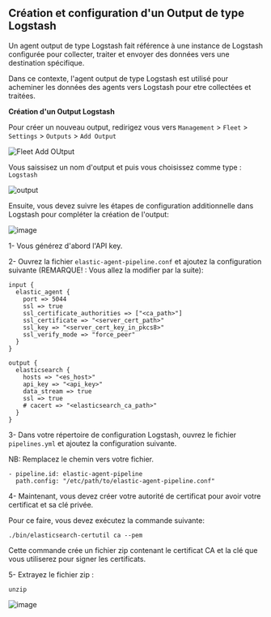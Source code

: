 ## Création et configuration d'un Output de type Logstash 

Un agent output de type Logstash fait référence à une instance de Logstash configurée pour collecter, traiter et envoyer des données vers une destination spécifique. 

Dans ce contexte, l'agent output de type Logstash est utilisé pour acheminer les données des agents vers Logstash pour etre collectées et traitées. 

**Création d'un Output Logstash** 

Pour créer un nouveau output, redirigez vous vers `Management` > `Fleet` > `Settings` > `Outputs` > `Add Output`

![Fleet Add OUtput](https://user-images.githubusercontent.com/123748177/235136317-474b64aa-2111-4e2c-87ac-20cf69427eea.png)

Vous saissisez un nom d'output et puis vous choisissez comme type : ` Logstash `

![output](https://user-images.githubusercontent.com/123748177/235136771-1d58e3d5-9f9a-4fd4-a137-5b253623465f.png)

Ensuite, vous devez suivre les étapes de configuration additionnelle dans Logstash pour compléter la création de l'output: 

![image](https://user-images.githubusercontent.com/123748177/235137339-5e837a48-c540-4de7-bee4-d5d270a56a98.png)

1- Vous générez d'abord l'API key.

2- Ouvrez la fichier `elastic-agent-pipeline.conf` et ajoutez la configuration suivante (REMARQUE! : Vous allez la modifier par la suite):

````
input {
  elastic_agent {
    port => 5044
    ssl => true
    ssl_certificate_authorities => ["<ca_path>"]
    ssl_certificate => "<server_cert_path>"
    ssl_key => "<server_cert_key_in_pkcs8>"
    ssl_verify_mode => "force_peer"
  }
}

output {
  elasticsearch {
    hosts => "<es_host>"
    api_key => "<api_key>"
    data_stream => true
    ssl => true
    # cacert => "<elasticsearch_ca_path>"
  }
}

````

3- Dans votre répertoire de configuration Logstash, ouvrez le fichier `pipelines.yml` et ajoutez la configuration suivante.

NB: Remplacez le chemin vers votre fichier.

```
- pipeline.id: elastic-agent-pipeline
  path.config: "/etc/path/to/elastic-agent-pipeline.conf"

```

4- Maintenant, vous devez créer votre autorité de certificat pour avoir votre certificat et sa clé privée.

Pour ce faire, vous devez exécutez la commande suivante: 
```
./bin/elasticsearch-certutil ca --pem
```
Cette commande crée un fichier zip contenant le certificat CA et la clé que vous utiliserez pour signer les certificats. 

5-  Extrayez le fichier zip :

```
unzip 
```
![image](https://user-images.githubusercontent.com/123748177/235146035-6fa22863-c645-42b1-a12f-5653dea6e90e.png)
